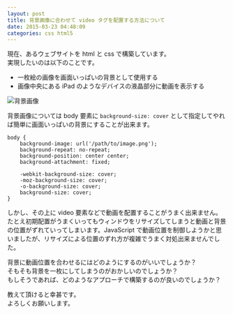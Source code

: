 ```yaml
---
layout: post
title: 背景画像に合わせて video タグを配置する方法について
date: 2015-03-23 04:48:09
categories: css html5
---
```

<p>現在、あるウェブサイトを html と css で構築しています。<br>
実現したいのは以下のことです。</p>

<ul>
<li>一枚絵の画像を画面いっぱいの背景として使用する</li>
<li>画像中央にある iPad のようなデバイスの液晶部分に動画を表示する</li>
</ul>

<p><img src="https://i.stack.imgur.com/LYx2E.jpg" alt="背景画像"></p>

<p>背景画像については body 要素に <code>background-size: cover</code> として指定してやれば簡単に画面いっぱいの背景にすることが出来ます。</p>

```
body {
    background-image: url('/path/to/image.png');
    background-repeat: no-repeat;
    background-position: center center;
    background-attachment: fixed;

    -webkit-background-size: cover;
    -moz-background-size: cover;
    -o-background-size: cover;
    background-size: cover;
}
```

<p>しかし、その上に video 要素などで動画を配置することがうまく出来ません。<br>
たとえ初期配置がうまくいってもウィンドウをリサイズしてしまうと動画と背景の位置がずれていってしまいます。JavaScript で動画位置を制御しようかと思いましたが、リサイズによる位置のずれ方が複雑でうまく対処出来ませんでした。</p>

<p>背景に動画位置を合わせるにはどのようにするのがいいでしょうか？<br>
そもそも背景を一枚にしてしまうのがおかしいのでしょうか？<br>
もしそうであれば、どのようなアプローチで構築するのが良いのでしょうか？</p>

<p>教えて頂けると幸甚です。<br>
よろしくお願いします。</p>
